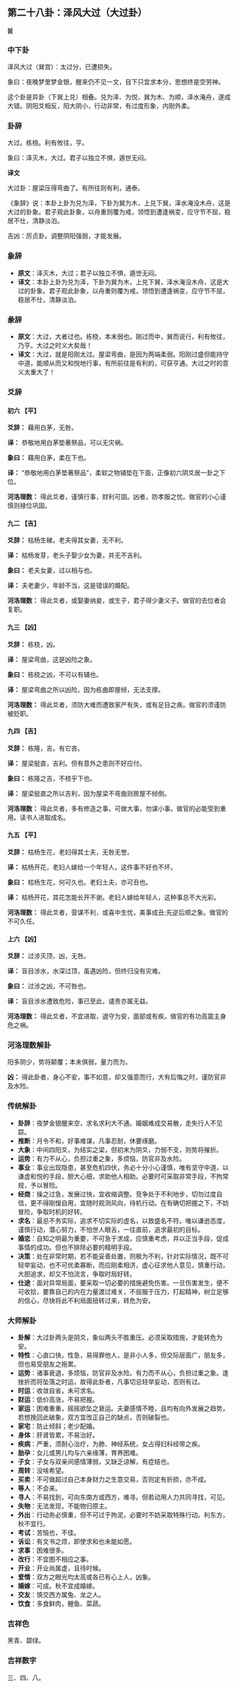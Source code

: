 ## 第二十八卦：泽风大过（大过卦）

<div class="hexagrams">䷛</div>


### 中下卦

泽风大过（巽宫）：太过分，已遭损失。

象曰：夜晚梦里梦金银，醒来仍不见一文，目下只宜求本分，思想终是空劳神。

这个卦是异卦（下巽上兑）相叠。兑为泽、为悦，巽为木、为顺，泽水淹舟，遂成大错。阴阳爻相反，阳大阴小，行动非常，有过度形象，内刚外柔。

### 卦辞

大过。栋桡。利有攸往，亨。

象曰：泽灭木，大过。君子以独立不惧，遁世无闷。

**译文**

大过卦：屋梁压得弯曲了。有所往则有利，通泰。

《象辞》说：本卦上卦为兑为泽，下卦为巽为木，上兑下巽，泽水淹没木舟，这是大过的卦象。君子观此卦象，以舟重则覆为戒，领悟到遭逢祸变，应守节不屈，稳居不仕，清静淡泊。

吉凶：厉贞卦。调整阴阳强弱，才能发展。

### 象辞

- **原文**：泽灭木，大过；君子以独立不惧，遁世无闷。
- **译文**：本卦上卦为兑为泽，下卦为巽为木，上兑下巽，泽水淹没木舟，这是大过的卦象。君子观此卦象，以舟重则覆为戒，领悟到遭逢祸变，应守节不屈，稳居不仕，清静淡泊。

### 彖辞

- **原文**：大过，大者过也。栋桡，本末弱也。刚过而中，巽而说行，利有攸往，乃亨。大过之时义大矣哉！
- **译文**：大过，就是阳刚太过。屋梁弯曲，是因为两端柔弱。阳刚过盛但能持守中道，能顺从而又和悦地行事，有所前往是有利的，可获亨通。大过之时的意义太重大了！

### 爻辞

#### 初六 【平】

**爻辞：** 藉用白茅，无咎。

**译：** 恭敬地用白茅垫著祭品，可以无灾祸。

**象曰：** 藉用白茅，柔在下也。

**译：** “恭敬地用白茅垫著祭品”，柔软之物铺垫在下面，正像初六阴爻居一卦之下位。

**河洛理数：** 得此爻者，谨慎行事，财利可固。凶者，防孝服之忧。做官的小心谨慎则禄位巩固。

#### 九二 【吉】

**爻辞：** 枯杨生稊，老夫得其女妻，无不利。

**译：** 枯杨发芽，老头子娶少女为妻，并无不吉利。

**象曰：** 老夫女妻，过以相与也。

**译：** 夫老妻少，年龄不当，这是错误的婚配。

**河洛理数：** 得此爻者，或娶妻纳妾，或生子，君子得少妻义子。做官的去位者会复职。

#### 九三 【凶】

**爻辞：** 栋桡，凶。

**译：** 屋梁弯曲，这是凶险之象。

**象曰：** 栋桡之凶，不可以有辅也。

**译：** 屋梁弯曲之所以凶险，因为栋曲即屋倾，无法支撑。

**河洛理数：** 得此爻者，须防大难而遭致家产有失，或有足目之疾。做官的须谨防被贬职。

#### 九四 【吉】

**爻辞：** 栋隆，吉。有它吝。

**译：** 屋梁挺直，吉利。但有意外之患则不好应付。

**象曰：** 栋隆之吉，不桡乎下也。

**译：** 屋梁挺直之所以吉利，因为屋梁不弯曲则房屋不倾倒。

**河洛理数：** 得此爻者，多有修造之事，可做大事，勿谋小事。做官的必能受到重用。读书人进取成名。

#### 九五 【平】

**爻辞：** 枯杨生花，老妇得其士夫，无咎无誉。

**译：** 枯杨开花，老妇人嫁给一个年轻人，这件事不好也不坏。

**象曰：** 枯杨生花，何可久也。老妇土夫，亦可丑也。

**译：** 枯杨开花，其花怎能长开不谢。老妇人嫁给年轻人，这种事总不大光彩。

**河洛理数：** 得此爻者，营谋不利，或喜中生忧，美事成丑;先逆后顺之象。做官的不可久任。

#### 上六 【凶】

**爻辞：** 过涉灭顶，凶，无咎。

**译：** 盲目涉水，水深过顶，虽遇凶险，但终归没有灾难。

**象曰：** 过涉之凶，不可咎也。

**译：** 盲目涉水遭致危险，事已至此，谴责亦属无益。

**河洛理数：** 得此爻者，不宜进取，退守为安，面部或有疾。做官的有功高震主身危之祸。

### 河洛理数解卦

阳多阴少，势将颠覆；本未俱弱，量力而为。

**凶：** 得此卦者，身心不安，事不如意，却又强意而行，大有后悔之时，谨防官非及水险。

### 传统解卦

- **卦辞**：夜梦金银醒来空，求名求利大不通。婚姻难成交易散，走失行人不见踪。
- **推断**：月令不和，好事难谋，凡事忍耐，休要琢磨。
- **大象**：中间四阳爻，为结实之梁，但初末为阴爻，力弱不支，则势将摧折。
- **运势**：有力不从心，负担过重之象，多烦恼，防官非及水险。
- **事业**：事业出现隐患，甚至危机四伏，务必十分小心谨慎，唯有坚守中道，以谦虚和悦的手段，胆大心细，求助他人相助。必要时可采取非常手段，不拘常规，予以冒险。
- **经商**：操之过急，发展过快，宜收缩调整。竞争处于不利地步，切勿过度自信，更不得刚愎自用，宜随时观测风向，待机行动。在有确切把握之下，不妨冒险，争取时机的好转。
- **求名**：最忌不务实际，追求不切实际的虚名，以致盛名不符。唯以谦逊态度，谨慎行动，潜心努力，不怕世人眼舌，一往直前，追求最初的目标。
- **婚恋**：自知之明最为重要，不可急于求成，应慎重考虑，并以正当手段，促成事情的成功。但也不排除必要的精明手段。
- **决策**：处在非常时期，若不能妥善处置，则极为不利，针对实际情况，既不可轻举妄动，也不可优柔寡断，而应刚柔相济，虚心征求他人意见，慎重行动，大胆追求，却又不怕流言，争取时局好转。
- **仕途**：面对异常局面，要采取一切必要的措施避免伤害。一旦伤害发生，便不可收拾，要靠自己的内在力量渡过难关，不屈服于压力，打起精神，树立足够的信心，尽快将此不利局面扭转过来，转危为安。

### 大师解卦

- **卦解**：大过卦两头是阴爻，象似两头不胜重压。必须采取措施，才能转危为安。
- **特性**：心直口快，性急，易得罪他人，是非小人多，但交际层面广，朋友多，但也易受朋友之拖累。
- **运势**：诸事衰退，多烦恼，防官非及水险。有力而不从心，负担过重之象。逢挫折而将坠落之时运，故得此卦者，凡事切忌轻举妄动，否则有过。
- **时运**：收敛自省，未可求名。
- **财运**：低价高涨，不易把握。
- **家运**：困难重重，摇摇欲坠之衰运。夫妻感情不睦，且均有向外发展之趋势，若想挽回此破象，双方宜改正自己的缺点，否则破裂也。
- **家宅**：防止倾斜；老少配婚。
- **身体**：肝肾皆累，不易治好。
- **疾病**：严重，须耐心治疗，为肺、神经系统，女占得妇科经带之疾。
- **胎孕**：女儿或男儿均与六亲缘薄，育养困难。
- **子女**：子女与双亲间感情薄弱，又缺乏谅解，有症结也。
- **周转**：没啥希望。
- **买卖**：不可做超过自己本身财力之生意交易，否则定有折损，亦不成。
- **等人**：不会来。
- **寻人**：不易找到，可向东南方或西方，难寻。但若动用人力共同寻找，可见。
- **失物**：无法发现，不能物归原主。
- **外出**：行动务必慎重，但不可过于拘泥，必要时不妨采取特殊行动。利东方，秋不宜行。
- **考试**：苦恼也，不佳。
- **诉讼**：有文书之烦，即使求和也未能如愿。
- **求事**：困难很多。
- **改行**：不宜图不相应之事。
- **开业**：开业尚属虚，且待时候。
- **爱情**：双方之眼光均太高或各已有心上人，凶象。 
- **婚嫁**：可成。秋不宜成婚嫁。
- **交友**：慎交西方属兔、龙之人。
- **饮食**：多食鲜肉，鲤鱼、菜蔬。

### 吉祥色

黑青、碧绿。

### 吉祥数字

三、四、八。

